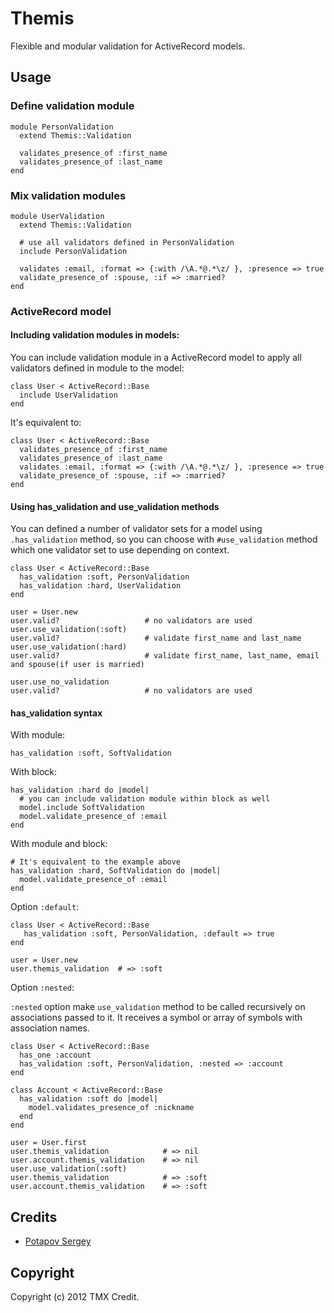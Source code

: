 # Themis

Flexible and modular validation for ActiveRecord models.

## Usage

### Define validation module

    module PersonValidation
      extend Themis::Validation

      validates_presence_of :first_name
      validates_presence_of :last_name
    end

### Mix validation modules

    module UserValidation
      extend Themis::Validation

      # use all validators defined in PersonValidation
      include PersonValidation

      validates :email, :format => {:with /\A.*@.*\z/ }, :presence => true
      validate_presence_of :spouse, :if => :married?
    end

### ActiveRecord model

#### Including validation modules in models:

You can include validation module in a ActiveRecord model to apply all validators
defined in module to the model:

    class User < ActiveRecord::Base
      include UserValidation
    end

It's equivalent to:

    class User < ActiveRecord::Base
      validates_presence_of :first_name
      validates_presence_of :last_name
      validates :email, :format => {:with /\A.*@.*\z/ }, :presence => true
      validate_presence_of :spouse, :if => :married?
    end

#### Using has\_validation and use\_validation methods

You can defined a number of validator sets for a model using `.has_validation` method, so you can
choose with `#use_validation` method which one validator set to use depending on context.

    class User < ActiveRecord::Base
      has_validation :soft, PersonValidation
      has_validation :hard, UserValidation
    end

    user = User.new
    user.valid?                   # no validators are used
    user.use_validation(:soft)
    user.valid?                   # validate first_name and last_name
    user.use_validation(:hard)
    user.valid?                   # validate first_name, last_name, email and spouse(if user is married)

    user.use_no_validation
    user.valid?                   # no validators are used

#### has\_validation syntax

With module:

    has_validation :soft, SoftValidation

With block:

    has_validation :hard do |model|
      # you can include validation module within block as well
      model.include SoftValidation
      model.validate_presence_of :email
    end

With module and block:

    # It's equivalent to the example above
    has_validation :hard, SoftValidation do |model|
      model.validate_presence_of :email
    end

Option `:default`:

    class User < ActiveRecord::Base
       has_validation :soft, PersonValidation, :default => true
    end

    user = User.new
    user.themis_validation  # => :soft

Option `:nested`:

`:nested` option make `use_validation` method to be called recursively on associations passed to it.
It receives a symbol or array of symbols with association names.

    class User < ActiveRecord::Base
      has_one :account
      has_validation :soft, PersonValidation, :nested => :account
    end

    class Account < ActiveRecord::Base
      has_validation :soft do |model|
        model.validates_presence_of :nickname
      end
    end

    user = User.first
    user.themis_validation            # => nil
    user.account.themis_validation    # => nil
    user.use_validation(:soft)
    user.themis_validation            # => :soft
    user.account.themis_validation    # => :soft

## Credits

* [Potapov Sergey](https://github.com/greyblake)

## Copyright

Copyright (c) 2012 TMX Credit.
